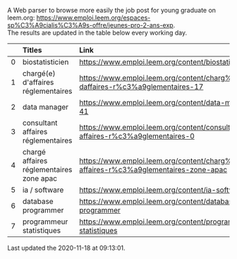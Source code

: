 A Web parser to browse more easily the job post for young graduate on leem.org: https://www.emploi.leem.org/espaces-sp%C3%A9cialis%C3%A9s-offre/jeunes-pro-2-ans-exp.  
The results are updated in the table below every working day.  


|    | Titles                                   | Link                                                                                   |   Department |   Consulted |
|---:|:-----------------------------------------|:---------------------------------------------------------------------------------------|-------------:|------------:|
|  0 | biostatisticien                          | https://www.emploi.leem.org/content/biostatisticien-6                                  |           75 |        1051 |
|  1 | chargé(e) d'affaires réglementaires      | https://www.emploi.leem.org/content/charg%c3%a9e-daffaires-r%c3%a9glementaires-17      |           92 |          82 |
|  2 | data manager                             | https://www.emploi.leem.org/content/data-manager-41                                    |           75 |         530 |
|  3 | consultant affaires réglementaires       | https://www.emploi.leem.org/content/consultant-affaires-r%c3%a9glementaires-0          |           92 |         117 |
|  4 | chargé affaires réglementaires zone apac | https://www.emploi.leem.org/content/charg%c3%a9-affaires-r%c3%a9glementaires-zone-apac |           75 |         360 |
|  5 | ia / software                            | https://www.emploi.leem.org/content/ia-software                                        |           75 |         728 |
|  6 | database programmer                      | https://www.emploi.leem.org/content/database-programmer                                |           92 |        2155 |
|  7 | programmeur statistiques                 | https://www.emploi.leem.org/content/programmeur-statistiques                           |           92 |        2447 |
  
Last updated the 2020-11-18 at 09:13:01.
